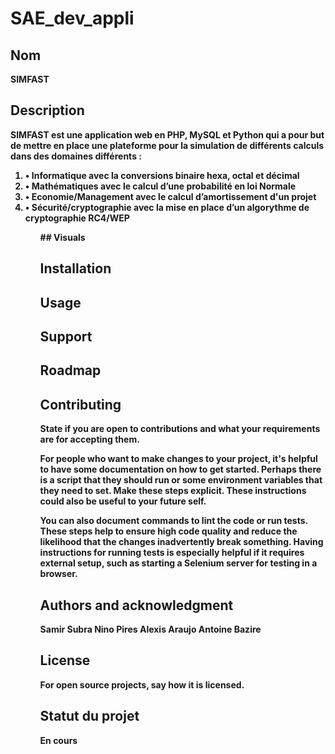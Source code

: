 # SAE_dev_appli


## Nom
<strong>SIMFAST<strong>

## Description
SIMFAST est une application web en PHP, MySQL et Python qui a pour but de mettre en place une plateforme pour la
simulation de différents calculs dans des domaines différents :
<ol>
    <li>• Informatique avec  la conversions binaire hexa, octal et décimal</li>
    <li>• Mathématiques avec le calcul d’une probabilité en loi Normale</li>
    <li>• Economie/Management avec le calcul d’amortissement d'un projet</li>
    <li>• Sécurité/cryptographie avec la mise en place d’un algorythme de cryptographie RC4/WEP</li>
<ol>
## Visuals


## Installation


## Usage


## Support


## Roadmap


## Contributing
State if you are open to contributions and what your requirements are for accepting them.

For people who want to make changes to your project, it's helpful to have some documentation on how to get started. Perhaps there is a script that they should run or some environment variables that they need to set. Make these steps explicit. These instructions could also be useful to your future self.

You can also document commands to lint the code or run tests. These steps help to ensure high code quality and reduce the likelihood that the changes inadvertently break something. Having instructions for running tests is especially helpful if it requires external setup, such as starting a Selenium server for testing in a browser.

## Authors and acknowledgment

Samir Subra
Nino Pires
Alexis Araujo
Antoine Bazire

## License
For open source projects, say how it is licensed.

## Statut du projet
En cours 

